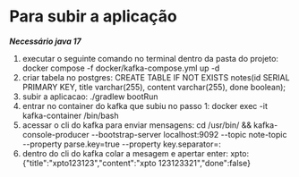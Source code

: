 # Para subir a aplicação
***Necessário java 17***
1. executar o seguinte comando no terminal dentro da pasta do projeto:  docker compose -f docker/kafka-compose.yml up -d
2. criar tabela no postgres: CREATE TABLE IF NOT EXISTS notes(id SERIAL PRIMARY KEY, title varchar(255), content varchar(255), done boolean);
3. subir a aplicacao: ./gradlew bootRun
4. entrar no container do kafka que subiu no passo 1: docker exec -it kafka-container /bin/bash
5. acessar o cli do kafka para enviar mensagens: cd /usr/bin/ && kafka-console-producer --bootstrap-server localhost:9092 --topic note-topic --property parse.key=true --property key.separator=:
6. dentro do cli do kafka colar a mesagem e apertar enter: xpto:{"title":"xpto123123","content":"xpto 123123321","done":false}
